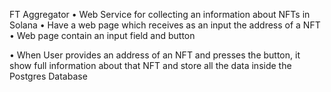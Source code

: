 FT Aggregator
• Web Service for collecting an information about NFTs in Solana
• Have a web page which receives as an input the address of a NFT
• Web page contain an input field and button <Search>
• When User provides an address of an NFT and presses the button, it show full information about that NFT and store all the data inside the Postgres Database
  
